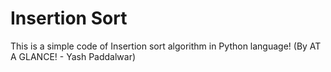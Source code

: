 # Insertion Sort

This is a simple code of Insertion sort algorithm in Python language!
(By AT A GLANCE! - Yash Paddalwar)
